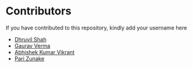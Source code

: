# Contributors

If you have contributed to this repository, kindly add your username here

- [Dhruvil Shah](https://github.com/d-s-2803)
- [Gaurav Verma](https://github.com/thegauravverma)
- [Abhishek Kumar Vikrant](https://github.com/AbhiVikrant)
- [Pari Zunake](https://github.com/psz8)
